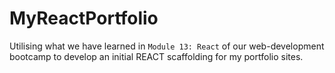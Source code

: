 # MyReactPortfolio
Utilising what we have learned in `Module 13: React` of our web-development bootcamp to develop an initial REACT scaffolding for my portfolio sites.
